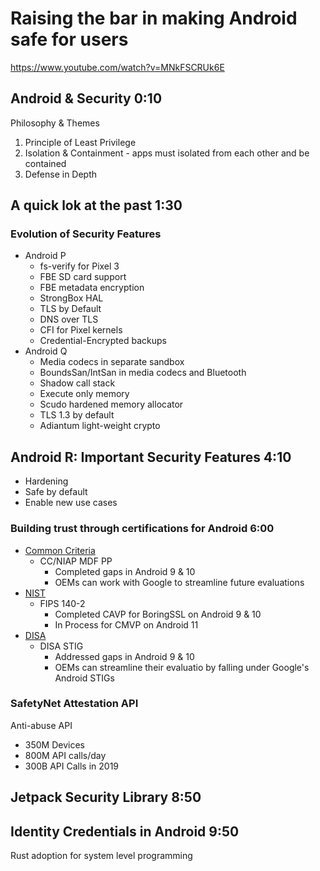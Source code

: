 # Raising the bar in making Android safe for users

<https://www.youtube.com/watch?v=MNkFSCRUk6E>

## Android & Security 0:10

Philosophy & Themes

1. Principle of Least Privilege
2. Isolation & Containment - apps must isolated from each other and be contained
3. Defense in Depth

## A quick lok at the past 1:30

### Evolution of Security Features

- Android P
  - fs-verify for Pixel 3
  - FBE SD card support
  - FBE metadata encryption
  - StrongBox HAL
  - TLS by Default
  - DNS over TLS
  - CFI for Pixel kernels
  - Credential-Encrypted backups
- Android Q
  - Media codecs in separate sandbox
  - BoundsSan/IntSan in media codecs and Bluetooth
  - Shadow call stack
  - Execute only memory
  - Scudo hardened memory allocator
  - TLS 1.3 by default
  - Adiantum light-weight crypto

## Android R: Important Security Features 4:10

- Hardening
- Safe by default
- Enable new use cases

### Building trust through certifications for Android 6:00

- [Common Criteria](https://www.commoncriteriaportal.org/)
  - CC/NIAP MDF PP
    - Completed gaps in Android 9 & 10
    - OEMs can work with Google to streamline future evaluations
- [NIST](https://csrc.nist.gov)
  - FIPS 140-2
    - Completed CAVP for BoringSSL on Android 9 & 10
    - In Process for CMVP on Android 11
- [DISA](https://iase.disa.mil/stigs)
  - DISA STIG
    - Addressed gaps in Android 9 & 10
    - OEMs can streamline their evaluatio by falling under Google's Android STIGs

### SafetyNet Attestation API

Anti-abuse API

- 350M Devices
- 800M API calls/day
- 300B API Calls in 2019

## Jetpack Security Library 8:50

## Identity Credentials in Android 9:50

Rust adoption for system level programming